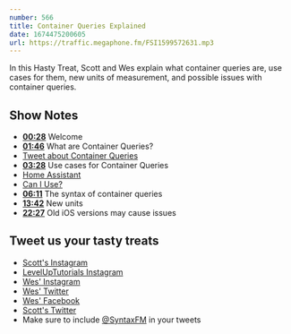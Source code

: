 ```yaml
---
number: 566
title: Container Queries Explained
date: 1674475200605
url: https://traffic.megaphone.fm/FSI1599572631.mp3
---
```


In this Hasty Treat, Scott and Wes explain what container queries are, use cases for them, new units of measurement, and possible issues with container queries.

## Show Notes

* **[00:28](#t=00:28)** Welcome
* **[01:46](#t=01:46)** What are Container Queries?
* [Tweet about Container Queries](https://twitter.com/wesbos/status/1614016671043276815?s=61&t=sSa4pPY_-9xMO1VD41z0oA)
* **[03:28](#t=03:28)** Use cases for Container Queries
* [Home Assistant](https://www.home-assistant.io)
* [Can I Use?](https://caniuse.com)
* **[06:11](#t=06:11)** The syntax of container queries
* **[13:42](#t=13:42)** New units
* **[22:27](#t=22:27)** Old iOS versions may cause issues

## Tweet us your tasty treats

* [Scott's Instagram](https://www.instagram.com/stolinski/)
* [LevelUpTutorials Instagram](https://www.instagram.com/LevelUpTutorials/)
* [Wes' Instagram](https://www.instagram.com/wesbos/)
* [Wes' Twitter](https://twitter.com/wesbos)
* [Wes' Facebook](https://www.facebook.com/wesbos.developer)
* [Scott's Twitter](https://twitter.com/stolinski)
* Make sure to include [@SyntaxFM](https://twitter.com/SyntaxFM) in your tweets
